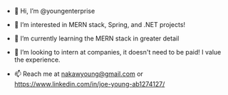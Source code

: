 - 👋 Hi, I’m @youngenterprise


- 👀 I’m interested in MERN stack, Spring, and .NET projects!


- 🌱 I’m currently learning the MERN stack in greater detail


- 💞️ I’m looking to intern at companies, it doesn't need to be paid! I value the experience.


- 📫 Reach me at nakawyoung@gmail.com or https://www.linkedin.com/in/joe-young-ab1274127/
